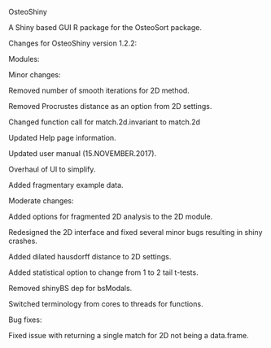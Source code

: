 OsteoShiny

A Shiny based GUI R package for the OsteoSort package.

Changes for OsteoShiny version 1.2.2:


Modules:




Minor changes:

Removed number of smooth iterations for 2D method. 

Removed Procrustes distance as an option from 2D settings.

Changed function call for match.2d.invariant to match.2d

Updated Help page information.

Updated user manual (15.NOVEMBER.2017).

Overhaul of UI to simplify.

Added fragmentary example data.



Moderate changes:

Added options for fragmented 2D analysis to the 2D module.

Redesigned the 2D interface and fixed several minor bugs resulting in shiny crashes.

Added dilated hausdorff distance to 2D settings.

Added statistical option to change from 1 to 2 tail t-tests.

Removed shinyBS dep for bsModals.

Switched terminology from cores to threads for functions.



Bug fixes:

Fixed issue with returning a single match for 2D not being a data.frame.